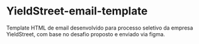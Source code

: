 # YieldStreet-email-template

Template HTML de email desenvolvido para processo seletivo da empresa YieldStreet, com base no desafio proposto e enviado via figma. 
